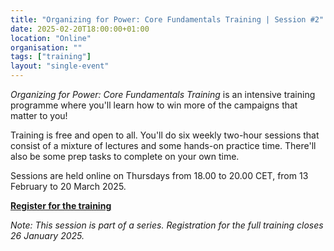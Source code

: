 ```yaml
---
title: "Organizing for Power: Core Fundamentals Training | Session #2"
date: 2025-02-20T18:00:00+01:00
location: "Online"
organisation: ""
tags: ["training"]
layout: "single-event"
---
```


_Organizing for Power: Core Fundamentals Training_ is an intensive training programme where you'll learn how to win more of the campaigns that matter to you!

Training is free and open to all. You'll do six weekly two-hour sessions that consist of a mixture of lectures and some hands-on practice time. There'll also be some prep tasks to complete on your own time.

Sessions are held online on Thursdays from 18.00 to 20.00 CET, from 13 February to 20 March 2025.

[**Register for the training**](https://tally.so/r/nPBqdP)

_Note: This session is part of a series. Registration for the full training closes 26 January 2025._
